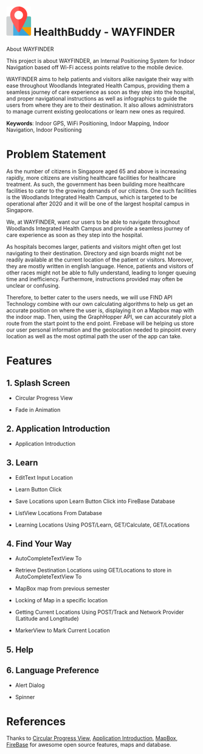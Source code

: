 # ![](https://github.com/wayfindersinghealth/WayFinder/blob/master/WayFinderIcon.png) HealthBuddy - WAYFINDER

About WAYFINDER

This project is about WAYFINDER, an Internal Positioning System for Indoor Navigation based off Wi-Fi access points relative to the mobile device.

WAYFINDER aims to help patients and visitors alike navigate their way with ease throughout Woodlands Integrated Health Campus, providing them a seamless journey of care experience as soon as they step into the hospital, and proper navigational instructions as well as infographics to guide the users from where they are to their destination. It also allows administrators to manage current existing geolocations or learn new ones as required.

**Keywords**: Indoor GPS, WiFi Positioning, Indoor Mapping, Indoor Navigation, Indoor Positioning

# Problem Statement

As the number of citizens in Singapore aged 65 and above is increasing rapidly, more citizens are visiting healthcare facilities for healthcare treatment. As such, the government has been building more healthcare facilities to cater to the growing demands of our citizens. One such facilities is the Woodlands Integrated Health Campus, which is targeted to be operational after 2020 and it will be one of the largest hospital campus in Singapore.

We, at WAYFINDER, want our users to be able to navigate throughout Woodlands Integrated Health Campus and provide a seamless journey of care experience as soon as they step into the hospital.

As hospitals becomes larger, patients and visitors might often get lost navigating to their destination. Directory and sign boards might not be readily available at the current location of the patient or visitors. Moreover, they are mostly written in english language. Hence, patients and visitors of other races might not be able to fully understand, leading to longer queuing time and inefficiency. Furthermore, instructions provided may often be unclear or confusing.

Therefore, to better cater to the users needs, we will use FIND API Technology combine with our own calculating algorithms to help us get an accurate position on where the user is, displaying it on a Mapbox map with the indoor map. Then, using the GraphHopper API, we can accurately plot a route from the start point to the end point. Firebase will be helping us store our user personal information and the geolocation needed to pinpoint every location as well as the most optimal path the user of the app can take.

# Features

## 1\. Splash Screen

- Circular Progress View 

- Fade in Animation

## 2\. Application Introduction

- Application Introduction

## 3\. Learn

- EditText Input Location

- Learn Button Click

- Save Locations upon Learn Button Click into FireBase Database 

- ListView Locations From Database

- Learning Locations Using POST/Learn, GET/Calculate, GET/Locations

## 4\. Find Your Way

- AutoCompleteTextView To

- Retrieve Destination Locations using GET/Locations to store in AutoCompleteTextView To

- MapBox map from previous semester

- Locking of Map in a specific location

- Getting Current Locations Using POST/Track and Network Provider (Latitude and Longtitude)

- MarkerView to Mark Current Location

## 5\. Help

## 6\. Language Preference

- Alert Dialog

- Spinner 

# References

Thanks to [Circular Progress View](https://github.com/rahatarmanahmed/CircularProgressView), [Application Introduction](https://github.com/apl-devs/AppIntro), [MapBox](https://www.mapbox.com/), [FireBase](https://firebase.google.com/) for awesome open source features, maps and database.


